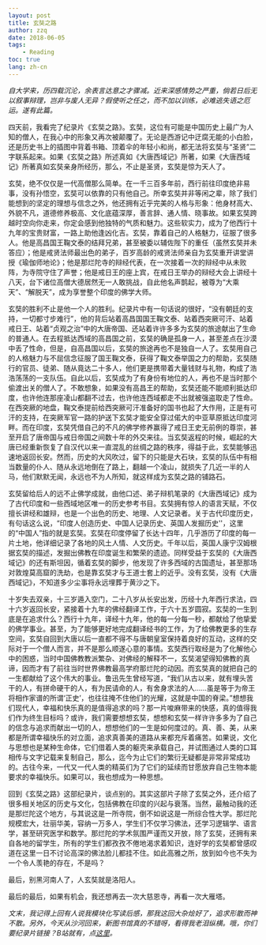 ```yaml
---
layout: post
title: 玄奘之路
author: zzq
date: 2018-06-05
tags:
    - Reading
toc: true
lang: zh-cn
---
```


*自大学来，历四载沉沦，余表言达意之才骤减。近来深感情势之严重，倘若日后无以叙事辩理，岂非与废人无异？假使听之任之，而不加以训练，必难逃失语之厄运。遂有此篇。*

四天前，我看完了纪录片《玄奘之路》。玄奘，这位有可能是中国历史上最广为人知的僧人，在我心中的形象又再次被颠覆了。无论是西游记中迂腐无能的小白脸，还是历史书上的插图中背着书箱、顶着伞的年轻小和尚，都无法将玄奘与“圣贤”二字联系起来。如果《玄奘之路》所述真如《大唐西域记》所著，如果《大唐西域记》所著真如玄奘亲身所经历，那么，不止是圣贤，玄奘是惊为天人了。

<!--more-->

玄奘，绝不仅仅是一代高僧那么简单。在一千三百多年前，西行前往印度绝非易事，没有孙悟空，玄奘可以依靠的只有他自己。所幸玄奘并非等闲之辈，除了我们能想到的坚定的理想与信念之外，他还拥有近乎完美的人格与形象：他身材高大、外貌不凡，道德修养极高、文化底蕴深厚，善言辞、通人情、晓事故。如果玄奘跨越时空向你走来，你定会感到他独特的气质和魅力。这些软实力，成为了他西行十九年的宝贵财富，一路上助他逢凶化吉。玄奘，靠着自己的人格魅力，征服了很多人。他是高昌国王鞠文泰的结拜兄弟，甚至被委以辅佐陛下的重任（虽然玄奘并未答应）；他是戒贤法师最出色的弟子，百岁高龄的戒贤法师亲自为玄奘重开讲堂讲授《瑜伽师地论》；他是那烂陀寺的辩经代表，在一次接着一次的辩经中从未败阵，为寺院守住了声誉；他是戒日王的座上宾，在戒日王举办的辩经大会上讲经十八天，台下诸位高僧大德居然无一人敢挑战，自此他名声鹊起，被尊为“大乘天”、“解脱天”，成为享誉整个印度的佛学大师。

玄奘的胜利不止是他一个人的胜利。纪录片中有一句话说的很好，“没有朝廷的支持，一切都寸步难行”，他的背后站着高昌国国王鞠文泰、站着西突厥可汗、站着戒日王、站着“贞观之治”中的大唐帝国、还站着许许多多为玄奘的旅途献出了生命的普通人。在去程抵达西域的高昌国之前，玄奘的确是孤身一人，甚至差点在沙漠中丢了性命，但是，自高昌国以后，玄奘的旅途再也不是独自一人了。玄奘用自己的人格魅力与不屈信念征服了国王鞠文泰，获得了鞠文泰举国之力的帮助，玄奘随行的官员、徒弟、随从竟达二十多人，他们更是携带着大量钱财与礼物，构成了浩浩荡荡的一支队伍。自此以后，玄奘成为了有身份有地位的人，再也不是当时那个偷渡出关的僧人了。不敢想象，如果没有高昌王的帮助，玄奘还能不能顺利抵达印度，也许他连那座凌山都翻不过去，也许他连西域都走不出就被强盗取走了性命。在西突厥的地盘，鞠文泰提前给西突厥可汗准备好的国书也起了大作用，正是有可汗的支持，在突厥军官一路的护送下玄奘才能安全穿过偌大的中亚草原抵达印度河畔。而在印度，玄奘凭借自己的不凡的佛学修养赢得了戒日王史无前例的尊崇，甚至开启了唐帝国与戒日帝国之间数十年的外交来往。当玄奘返程的时候，崛起的大唐已经重新恢复了自汉代以来一直混乱的丝绸之路的秩序，得益于此，玄奘能够迅速地返回长安。然而，历史的大风吹过，留下的只能是大石块，玄奘的队伍中有相当数量的仆人、随从永远地倒在了路上，翻越一个凌山，就损失了几近一半的人马，他们默默无闻，永远也不为人所知，就这样成为玄奘之路的铺路石。

玄奘留给后人的远不止佛学成就，由他口述、弟子辩机笔录的《大唐西域记》成为了古代印度和一些西域地区唯一的历史参考书目。玄奘拥有惊人的语言天赋，不仅擅长讲经和雄辩，也是一个出色的历史、地理、人文记录者。关于古代印度历史，有句话这么说，“印度人创造历史、中国人记录历史、英国人发掘历史''，这里的“中国人”指的就是玄奘。玄奘在印度停留了长达十四年，几乎游历了印度的每一片土地，他详细记录了各地的风土人情、人文历史。千年以后，英国人康宁汉姆根据玄奘的描述，发掘出佛教在印度诞生和繁荣的遗迹。同样受益于玄奘的《大唐西域记》的还有斯坦因，循着玄奘的脚步，他发现了许多西域的古国遗址，甚至那场对敦煌莫高窟的洗劫，也是靠玄奘才与王道士套上的近乎。没有玄奘，没有《大唐西域记》，不知道多少尘事将永远埋葬于黄沙之下。

十岁失去双亲，十三岁遁入空门，二十八岁从长安出发，历经十九年西行求法，四十六岁返回长安，紧接着十九年的佛经翻译工作，于六十五岁圆寂。玄奘的一生到底是在追求什么？西行十九年，译经十九年，他的每一分每一秒，都献给了他挚爱的佛学事业。甚至，为了能够更好地完成翻译经书的工作，为了给佛教更多的生存空间，玄奘自回到大唐以后一直都不得不与唐朝皇室保持着良好的互动，这样的交际对于一个僧人而言，并不是那么顺遂心意的事情。玄奘西行取经是为了化解他心中的困惑，当时中国佛教教派繁杂、对佛经的解释不一，玄奘渴望得知佛教的真谛，因而才有了前往当时世界佛教最高学府那烂陀的动因。而玄奘真的就把自己的一生都献给了这个伟大的事业。鲁迅先生曾经写道，“我们从古以来，就有埋头苦干的人，有拼命硬干的人，有为民请命的人，有舍身求法的人……虽是等于为帝王将相作家谱的所谓‘正史’，也往往掩不住他们的光耀，这就是中国的脊梁。”想想我们现代人，幸福和快乐真的是值得追求的吗？那一片唆麻带来的快感，真的值得我们作为终生目标吗？或许，我们需要想想玄奘，想想和玄奘一样许许多多为了自己的信念与追求而献出一切的人，想想他们的一生是如何度过的。真、善、美，从来都是所谓幸福快乐的对立面，追求真善美的道路从来都充斥着痛苦。如果说，文化与思想也是某种生命体，它们借着人类的躯壳来承载自己，并试图通过人类的口耳相传与文字记载来复制自己，那么，迄今为止它们的繁衍无疑都是非常非常成功的。古往今来，一代又一代人类的精英们为了它们的延续而甘愿放弃自己生物本能要求的幸福快乐。如果可以，我也想成为一种思想。

回到《玄奘之路》这部纪录片，谈点别的。其实这部片子除了玄奘之外，还介绍了很多相关地区的历史与文化，包括佛教在印度的兴起与衰落。当然，最触动我的还是那烂陀这个地方，与其说这是一所寺院，倒不如说这是一所综合性大学。那烂陀规模宏大，壮丽华美，容纳一万多人，学生们不仅学习佛法，还学习逻辑学、语言学，甚至研究医学和数学。那烂陀的学术氛围严谨而又开放，除了玄奘，还拥有来自各地的留学生，所有的学生们都孜孜不倦地渴求着知识，连好学的玄奘都曾感叹道在这里一日不讨论高深的佛法脸儿都挂不住。如此高雅之所，放到如今也不失为一个令人羡艳的存在，不是吗？

最后，别黑河南人了，人玄奘就是洛阳人。

最后的最后，如果有机会，我还想再去一次大慈恩寺，再看一次大雁塔。

*文末，我记得上回有人说我模块化写读后感，那我这回大杂烩好了，追求形散而神不散。另外，今天从沙河回来，新图书馆真的不错呀，看得我老泪纵横。哦，你们要纪录片链接？B站就有，点[这里](https://www.bilibili.com/bangumi/play/ep121359)。*

